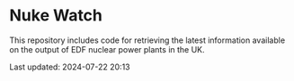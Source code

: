 # Nuke Watch

This repository includes code for retrieving the latest information available on the output of EDF nuclear power plants in the UK.

Last updated: 2024-07-22 20:13